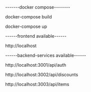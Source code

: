 -------docker compose--------

docker-compose build 

docker-compose up  

------frontend available------

http://localhost

------backend-services available------

http://localhost:3001/api/auth  

http://localhost:3002/api/discounts

http://localhost:3003/api/items 

